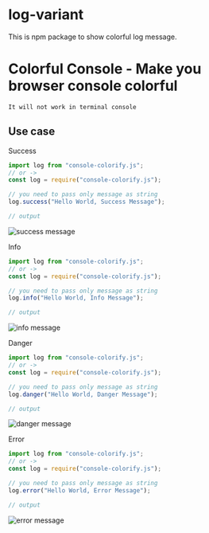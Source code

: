 # log-variant
This is npm package to show colorful log message.

# Colorful Console - Make you browser console colorful

```
It will not work in terminal console
```

## Use case

Success

```js
import log from "console-colorify.js";
// or ->
const log = require("console-colorify.js");

// you need to pass only message as string
log.success("Hello World, Success Message");

// output
```

![success message](https://github.com/yousuf4you/console-colorify/assets/60110696/7547defe-b628-417d-b6e2-e65f39ee9907)

Info

```js
import log from "console-colorify.js";
// or ->
const log = require("console-colorify.js");

// you need to pass only message as string
log.info("Hello World, Info Message");

// output
```

![info message](https://github.com/yousuf4you/console-colorify/assets/60110696/1612638b-8591-426d-abc1-ca2794ae172c)

Danger

```js
import log from "console-colorify.js";
// or ->
const log = require("console-colorify.js");

// you need to pass only message as string
log.danger("Hello World, Danger Message");

// output
```

![danger message](https://github.com/yousuf4you/console-colorify/assets/60110696/af8322ff-e3fd-4da8-a599-061e59d4e5d7)

Error

```js
import log from "console-colorify.js";
// or ->
const log = require("console-colorify.js");

// you need to pass only message as string
log.error("Hello World, Error Message");

// output
```

![error message](https://github.com/yousuf4you/console-colorify/assets/60110696/8eb2f40e-cc1d-47a3-ad44-8a42a9cca0a3)
